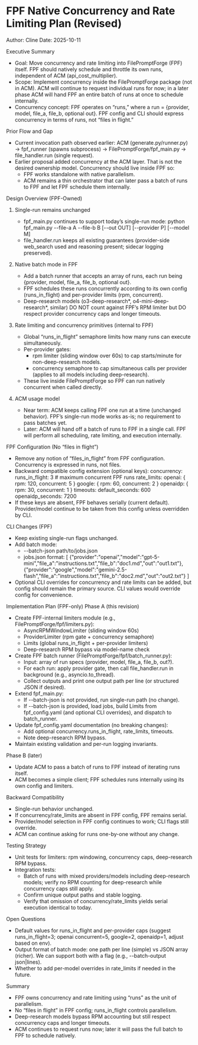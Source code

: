 FPF Native Concurrency and Rate Limiting Plan (Revised)
==========================================================

Author: Cline
Date: 2025-10-11

Executive Summary
- Goal: Move concurrency and rate limiting into FilePromptForge (FPF) itself. FPF should natively schedule and throttle its own runs, independent of ACM (api_cost_multiplier).
- Scope: Implement concurrency inside the FilePromptForge package (not in ACM). ACM will continue to request individual runs for now; in a later phase ACM will hand FPF an entire batch of runs at once to schedule internally.
- Concurrency concept: FPF operates on “runs,” where a run = {provider, model, file_a, file_b, optional out}. FPF config and CLI should express concurrency in terms of runs, not “files in flight.”

Prior Flow and Gap
- Current invocation path observed earlier: ACM (generate.py/runner.py) → fpf_runner (spawns subprocess) → FilePromptForge/fpf_main.py → file_handler.run (single request).
- Earlier proposal added concurrency at the ACM layer. That is not the desired ownership model. Concurrency should live inside FPF so:
  - FPF works standalone with native parallelism.
  - ACM remains a thin orchestrator that can later pass a batch of runs to FPF and let FPF schedule them internally.

Design Overview (FPF-Owned)
1) Single-run remains unchanged
   - fpf_main.py continues to support today’s single-run mode:
     python fpf_main.py --file-a A --file-b B [--out OUT] [--provider P] [--model M]
   - file_handler.run keeps all existing guarantees (provider-side web_search used and reasoning present; sidecar logging preserved).

2) Native batch mode in FPF
   - Add a batch runner that accepts an array of runs, each run being {provider, model, file_a, file_b, optional out}.
   - FPF schedules these runs concurrently according to its own config (runs_in_flight) and per-provider limits (rpm, concurrent).
   - Deep-research models (o3-deep-research*, o4-mini-deep-research*, similar) DO NOT count against FPF’s RPM limiter but DO respect provider concurrency caps and longer timeouts.

3) Rate limiting and concurrency primitives (internal to FPF)
   - Global “runs_in_flight” semaphore limits how many runs can execute simultaneously.
   - Per-provider gates:
     - rpm limiter (sliding window over 60s) to cap starts/minute for non-deep-research models.
     - concurrency semaphore to cap simultaneous calls per provider (applies to all models including deep-research).
   - These live inside FilePromptForge so FPF can run natively concurrent when called directly.

4) ACM usage model
   - Near term: ACM keeps calling FPF one run at a time (unchanged behavior). FPF’s single-run mode works as-is; no requirement to pass batches yet.
   - Later: ACM will hand off a batch of runs to FPF in a single call. FPF will perform all scheduling, rate limiting, and execution internally.

FPF Configuration (No “files in flight”)
- Remove any notion of “files_in_flight” from FPF configuration. Concurrency is expressed in runs, not files.
- Backward compatible config extension (optional keys):
  concurrency:
    runs_in_flight: 3           # maximum concurrent FPF runs
  rate_limits:
    openai:   { rpm: 120, concurrent: 5 }
    google:   { rpm: 60,  concurrent: 2 }
    openaidp: { rpm: 30,  concurrent: 1 }
  timeouts:
    default_seconds: 600
    openaidp_seconds: 7200
- If these keys are absent, FPF behaves serially (current default). Provider/model continue to be taken from this config unless overridden by CLI.

CLI Changes (FPF)
- Keep existing single-run flags unchanged.
- Add batch mode:
  - --batch-json path/to/jobs.json
  - jobs.json format:
    [
      {"provider":"openai","model":"gpt-5-mini","file_a":"instructions.txt","file_b":"doc1.md","out":"out1.txt"},
      {"provider":"google","model":"gemini-2.5-flash","file_a":"instructions.txt","file_b":"doc2.md","out":"out2.txt"}
    ]
- Optional CLI overrides for concurrency and rate limits can be added, but config should remain the primary source. CLI values would override config for convenience.

Implementation Plan (FPF-only)
Phase A (this revision)
- Create FPF-internal limiters module (e.g., FilePromptForge/fpf/limiters.py):
  - AsyncRPMWindowLimiter (sliding window 60s)
  - ProviderLimiter (rpm gate + concurrency semaphore)
  - Limits (global runs_in_flight + per-provider limiters)
  - Deep-research RPM bypass via model-name check
- Create FPF batch runner (FilePromptForge/fpf/batch_runner.py):
  - Input: array of run specs (provider, model, file_a, file_b, out?).
  - For each run: apply provider gate, then call file_handler.run in background (e.g., asyncio.to_thread).
  - Collect outputs and print one output path per line (or structured JSON if desired).
- Extend fpf_main.py:
  - If --batch-json is not provided, run single-run path (no change).
  - If --batch-json is provided, load jobs, build Limits from fpf_config.yaml (and optional CLI overrides), and dispatch to batch_runner.
- Update fpf_config.yaml documentation (no breaking changes):
  - Add optional concurrency.runs_in_flight, rate_limits, timeouts.
  - Note deep-research RPM bypass.
- Maintain existing validation and per-run logging invariants.

Phase B (later)
- Update ACM to pass a batch of runs to FPF instead of iterating runs itself.
- ACM becomes a simple client; FPF schedules runs internally using its own config and limiters.

Backward Compatibility
- Single-run behavior unchanged.
- If concurrency/rate_limits are absent in FPF config, FPF remains serial.
- Provider/model selection in FPF config continues to work; CLI flags still override.
- ACM can continue asking for runs one-by-one without any change.

Testing Strategy
- Unit tests for limiters: rpm windowing, concurrency caps, deep-research RPM bypass.
- Integration tests:
  - Batch of runs with mixed providers/models including deep-research models; verify no RPM counting for deep-research while concurrency caps still apply.
  - Confirm unique output paths and stable logging.
  - Verify that omission of concurrency/rate_limits yields serial execution identical to today.

Open Questions
- Default values for runs_in_flight and per-provider caps (suggest runs_in_flight=3; openai concurrent=5, google=2, openaidp=1, adjust based on env).
- Output format of batch mode: one path per line (simple) vs JSON array (richer). We can support both with a flag (e.g., --batch-output json|lines).
- Whether to add per-model overrides in rate_limits if needed in the future.

Summary
- FPF owns concurrency and rate limiting using “runs” as the unit of parallelism.
- No “files in flight” in FPF config; runs_in_flight controls parallelism.
- Deep-research models bypass RPM accounting but still respect concurrency caps and longer timeouts.
- ACM continues to request runs now; later it will pass the full batch to FPF to schedule natively.
